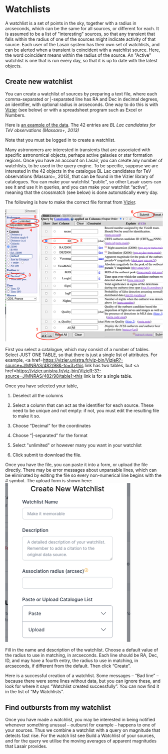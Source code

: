 # Watchlists

A watchlist is a set of points in the sky, together with a radius in arcseconds, which 
can be the same for all sources, or different for each. 
It is assumed to be a list of "interesting" sources, so that any transient that 
falls within the radius of one of the sources might indicate activity of that source. 
Each user of the Lasair system has their own set of watchlists, and can be 
alerted when a transient is coincident with a watchlist source. Here, the word coincident means
within the radius of the source.
An "Active" watchlist is one that is run every day, so that it is up to date with the latest objects.

## Create new watchlist

You can create a watchlist of sources by preparing a text file, where each 
comma-separated or |-separated line has RA and Dec in decimal degrees, 
an identifier, with optional radius in arcseconds. One way to do this is 
with [Vizier](http://vizier.u-strasbg.fr/viz-bin/VizieR) (see below) or with a spreadsheet 
program such as Excel or Numbers. 

Here is [an example of the data](https://lasair-ztf.lsst.ac.uk/lasair/static/BLLac.txt). The 42 entries are _BL Lac candidates for TeV observations (Massaro+, 2013)_

Note that you must be logged in to create a watchlist.

Many astronomers are interested in transients that are associated with specific 
astronomical objects, perhaps active galaxies or star formation regions. 
Once you have an account on Lasair, you can create any number of watchlists, to be 
used in the query engine. To be specific, suppose we are interested in the 42 objects in the 
catalogue BL Lac candidates for TeV observations (Massaro+, 2013), 
that can be found in the Vizier library of catalogues. You can make your 
watchlist “public”, so other Lasair users can see it and use it in queries, 
and you can make your watchlist “active”, meaning that the crossmatch (see below) 
is done automatically every day.

The following is how to make the correct file format from [Vizier](http://vizier.u-strasbg.fr/viz-bin/VizieR).

<img src="../_images/watchlist/vizier.png" width="600px"/>

First you select a catalogue, which may consist of a number of tables. Select JUST ONE TABLE, 
so that there is just a single list of attributes. For example, 
<a href=https://vizier.unistra.fr/viz-bin/VizieR?-source=J/MNRAS/482/98&-to=3>this link</a> 
has two tables, but <a href=https://vizier.unistra.fr/viz-bin/VizieR-3?-source=J/MNRAS/482/98/table1>this link</a> is for a single table.

Once you have selected your table,

1. Deselect all the columns

2. Select a column that can act as the identifier for each source. 
These need to be unique and not empty: if not, you must edit the resulting file to make it so.

3. Choose “Decimal” for the coordinates

4. Choose “|-separated” for the format

5. Select "unlimited" or however many you want in your watchlist

6. Click submit to download the file.

Once you have the file, you can paste it into a form, or upload the file directly.
There may be error messages about unparsable lines, which can be eliminated by
editing the file so every non-numerical line begins with the # symbol.
The upload form is shown here:
<img src="../_images/watchlist/create.png" width="400px"/>

Fill in the name and description of the watchlist. Choose a default value of the 
radius to use in matching, in arcseconds. 
Each line should be RA, Dec, ID, and may have a fourth entry, the radius to use in matching, 
in arcseconds, if different from the default. Then click “Create”.

Here is a successful creation of a watchlist. Some messages – “Bad line” – because there were 
some lines without data, but you can ignore these, and look for where it 
says “Watchlist created successfully”. You can now find it in the list of “My Watchlists”.

## Find outbursts from my watchlist

Once you have made a watchlist, you may be interested in being notified whenever 
something unusual – outburst for example – happens to one of your sources. 
Thus we combine a watchlist with a query on magnitude that detects fast rise. 
For the watch list see Build a Watchlist of your sources, and for the query we 
utilise the moving averages of apparent magnitudes that Lasair provides. 
